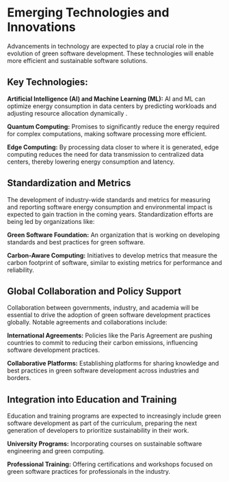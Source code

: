 # Emerging Technologies and Innovations

Advancements in technology are expected to play a crucial role in the evolution of green software development. These technologies will enable more efficient and sustainable software solutions.

## Key Technologies:

**Artificial Intelligence (AI) and Machine Learning (ML):**
AI and ML can optimize energy consumption in data centers by predicting workloads and adjusting resource allocation dynamically .

**Quantum Computing:**
Promises to significantly reduce the energy required for complex computations, making software processing more efficient.

**Edge Computing:**
By processing data closer to where it is generated, edge computing reduces the need for data transmission to centralized data centers, thereby lowering energy consumption and latency.

## Standardization and Metrics

The development of industry-wide standards and metrics for measuring and reporting software energy consumption and environmental impact is expected to gain traction in the coming years. Standardization efforts are being led by organizations like:

**Green Software Foundation:**
An organization that is working on developing standards and best practices for green software.

**Carbon-Aware Computing:**
Initiatives to develop metrics that measure the carbon footprint of software, similar to existing metrics for performance and reliability.

## Global Collaboration and Policy Support

Collaboration between governments, industry, and academia will be essential to drive the adoption of green software development practices globally. Notable agreements and collaborations include:

**International Agreements:** Policies like the Paris Agreement are pushing countries to commit to reducing their carbon emissions, influencing software development practices.

**Collaborative Platforms:** Establishing platforms for sharing knowledge and best practices in green software development across industries and borders.

## Integration into Education and Training

Education and training programs are expected to increasingly include green software development as part of the curriculum, preparing the next generation of developers to prioritize sustainability in their work.

**University Programs:**
Incorporating courses on sustainable software engineering and green computing.

**Professional Training:**
Offering certifications and workshops focused on green software practices for professionals in the industry.
